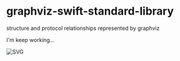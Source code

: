 # graphviz-swift-standard-library
structure and protocol relationships represented by graphviz

I'm keep working...

![SVG](https://thatseeyou.github.io/graphviz-swift-standard-library/swift.svg)
